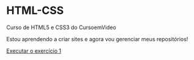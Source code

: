 # HTML-CSS
 Curso de HTML5 e CSS3  do CursoemVideo

 Estou aprendendo a criar sites e agora vou gerenciar meus repositórios!

 <a href= "anajulialeite.github.io/HTML-CSS/Exercícios/Exercício%201/index.html">Executar o exercício 1</a>